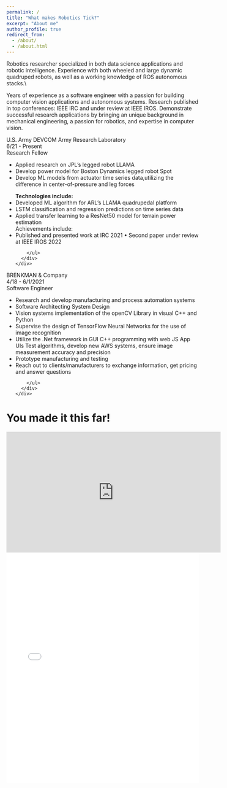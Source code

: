 ```yaml
---
permalink: /
title: "What makes Robotics Tick?"
excerpt: "About me"
author_profile: true
redirect_from: 
  - /about/
  - /about.html
---
```

Robotics researcher specialized in both data science applications and robotic intelligence. Experience with both wheeled and large dynamic quadruped robots, as well as a working knowledge of ROS autonomous stacks.\\

Years of experience as a software engineer with a passion for building computer vision applications and autonomous systems. Research published in top conferences: IEEE IRC and under review at IEEE IROS. Demonstrate successful research applications by bringing an unique background in mechanical engineering, a passion for robotics, and expertise in computer vision.

<div class="experience-wrapper">

  <div> 
  <!-- <div onclick="window.open('https://www.youtube.com/watch?v=1jVtbmFw4GM');" style="cursor: pointer;"> -->
    <div class="company-wrapper clearfix">
      <div class="experience-title">U.S. Army DEVCOM Army Research Laboratory </div> <!-- NAME OF THE COMPANY YOUWORK WITH  -->
      <div class="time">6/21 - Present</div> <!-- THE TIME YOU WORK WITH THE COMPANY  -->
    </div>
    <div class="job-wrapper clearfix">
      <div class="experience-title">Research Fellow</div> <!-- JOB TITLE  -->
      <div class="company-description">
        <ul>
          <li>Applied research on JPL’s legged robot LLAMA</li>
          <li>Develop power model for Boston Dynamics legged robot Spot</li>
          <li>Develop ML models from actuator time series data,utilizing the difference in center-of-pressure and leg forces</li>
        </ul>
        <ul>
          <b>Technologies include:</b>
          <li>Developed ML algorithm for ARL’s LLAMA quadrupedal platform</li>
          <li>LSTM classification and regression predictions on time series data</li>
          <li>Applied transfer learning to a ResNet50 model for terrain power estimation</li>
            Achievements include:
          <li>Published and presented work at IRC 2021 • Second paper under review at IEEE IROS 2022</li>
            
        </ul>
      </div>
    </div>
  </div>
</div>


<div class="experience-wrapper">

  <div> 
  <!-- <div onclick="window.open('https://www.youtube.com/watch?v=1jVtbmFw4GM');" style="cursor: pointer;"> -->
    <div class="company-wrapper clearfix">
      <div class="experience-title">BRENKMAN & Company</div> <!-- NAME OF THE COMPANY YOUWORK WITH  -->
      <div class="time">4/18 - 6/1/2021</div> <!-- THE TIME YOU WORK WITH THE COMPANY  -->
    </div>
    <div class="job-wrapper clearfix">
      <div class="experience-title">Software Engineer</div> <!-- JOB TITLE  -->
      <div class="company-description">
        <ul>
          <li>Research and develop manufacturing and
            process automation systems</li>
          <li>Software Architecting System Design</li>
          <li>Vision systems implementation of the
            openCV Library in visual C++ and Python</li>
          <li>Supervise the design of TensorFlow Neural
            Networks for the use of image recognition</li>
          <li>Utilize the .Net framework in GUI C++
            programming with web JS App UIs
            Test algorithms, develop new AWS
            systems, ensure image measurement accuracy and precision</li>  
          <li>Prototype manufacturing and testing</li>  
          <li> Reach out to clients/manufacturers
            to exchange information, get pricing
            and answer questions</li>  
            
        </ul>
      </div>
    </div>
  </div>
</div>




<!-- HI This is the front page of a website that is powered by the [academicpages template](https://github.com/academicpages/academicpages.github.io) and hosted on GitHub pages. [GitHub pages](https://pages.github.com) is a free service in which websites are built and hosted from code and data stored in a GitHub repository, automatically updating when a new commit is made to the respository. This template was forked from the [Minimal Mistakes Jekyll Theme](https://mmistakes.github.io/minimal-mistakes/) created by Michael Rose, and then extended to support the kinds of content that academics have: publications, talks, teaching, a portfolio, blog posts, and a dynamically-generated CV. You can fork [this repository](https://github.com/academicpages/academicpages.github.io) right now, modify the configuration and markdown files, add your own PDFs and other content, and have your own site for free, with no ads! An older version of this template powers my own personal website at [stuartgeiger.com](http://stuartgeiger.com), which uses [this Github repository](https://github.com/staeiou/staeiou.github.io).

A data-driven personal website
======
Like many other Jekyll-based GitHub Pages templates, academicpages makes you separate the website's content from its form. The content & metadata of your website are in structured markdown files, while various other files constitute the theme, specifying how to transform that content & metadata into HTML pages. You keep these various markdown (.md), YAML (.yml), HTML, and CSS files in a public GitHub repository. Each time you commit and push an update to the repository, the [GitHub pages](https://pages.github.com/) service creates static HTML pages based on these files, which are hosted on GitHub's servers free of charge.

Many of the features of dynamic content management systems (like Wordpress) can be achieved in this fashion, using a fraction of the computational resources and with far less vulnerability to hacking and DDoSing. You can also modify the theme to your heart's content without touching the content of your site. If you get to a point where you've broken something in Jekyll/HTML/CSS beyond repair, your markdown files describing your talks, publications, etc. are safe. You can rollback the changes or even delete the repository and start over -- just be sure to save the markdown files! Finally, you can also write scripts that process the structured data on the site, such as [this one](https://github.com/academicpages/academicpages.github.io/blob/master/talkmap.ipynb) that analyzes metadata in pages about talks to display [a map of every location you've given a talk](https://academicpages.github.io/talkmap.html). -->

You made it this far!
======
<!-- show a YouTube video -->
<div class="embed-container">
  <iframe width="560" height="315" src="https://www.youtube.com/embed/tgbNymZ7vqY" frameborder="0" allowfullscreen></iframe>
</div>

<!-- show the objFileLoader-master/3dModels.html file -->
<div>
<iframe src="/objFileLoader-master/3dModels.html" width="100%" height="600px" frameborder="0"></iframe> 
</div>
